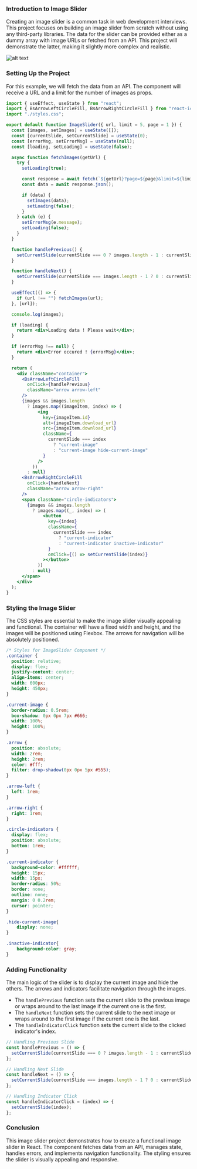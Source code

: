 
### Introduction to Image Slider

Creating an image slider is a common task in web development interviews. This project focuses on building an image slider from scratch without using any third-party libraries. The data for the slider can be provided either as a dummy array with image URLs or fetched from an API. This project will demonstrate the latter, making it slightly more complex and realistic.

![alt text](image.png)


### Setting Up the Project

 For this example, we will fetch the data from an API. The component will receive a URL and a limit for the number of images as props.

```jsx
import { useEffect, useState } from "react";
import { BsArrowLeftCircleFill, BsArrowRightCircleFill } from "react-icons/bs";
import "./styles.css";

export default function ImageSlider({ url, limit = 5, page = 1 }) {
  const [images, setImages] = useState([]);
  const [currentSlide, setCurrentSlide] = useState(0);
  const [errorMsg, setErrorMsg] = useState(null);
  const [loading, setLoading] = useState(false);

  async function fetchImages(getUrl) {
    try {
      setLoading(true);

      const response = await fetch(`${getUrl}?page=${page}&limit=${limit}`);
      const data = await response.json();

      if (data) {
        setImages(data);
        setLoading(false);
      }
    } catch (e) {
      setErrorMsg(e.message);
      setLoading(false);
    }
  }

  function handlePrevious() {
    setCurrentSlide(currentSlide === 0 ? images.length - 1 : currentSlide - 1);
  }

  function handleNext() {
    setCurrentSlide(currentSlide === images.length - 1 ? 0 : currentSlide + 1);
  }

  useEffect(() => {
    if (url !== "") fetchImages(url);
  }, [url]);

  console.log(images);

  if (loading) {
    return <div>Loading data ! Please wait</div>;
  }

  if (errorMsg !== null) {
    return <div>Error occured ! {errorMsg}</div>;
  }

  return (
    <div className="container">
      <BsArrowLeftCircleFill
        onClick={handlePrevious}
        className="arrow arrow-left"
      />
      {images && images.length
        ? images.map((imageItem, index) => (
            <img
              key={imageItem.id}
              alt={imageItem.download_url}
              src={imageItem.download_url}
              className={
                currentSlide === index
                  ? "current-image"
                  : "current-image hide-current-image"
              }
            />
          ))
        : null}
      <BsArrowRightCircleFill
        onClick={handleNext}
        className="arrow arrow-right"
      />
      <span className="circle-indicators">
        {images && images.length
          ? images.map((_, index) => (
              <button
                key={index}
                className={
                  currentSlide === index
                    ? "current-indicator"
                    : "current-indicator inactive-indicator"
                }
                onClick={() => setCurrentSlide(index)}
              ></button>
            ))
          : null}
      </span>
    </div>
  );
}
```

### Styling the Image Slider

The CSS styles are essential to make the image slider visually appealing and functional. The container will have a fixed width and height, and the images will be positioned using Flexbox. The arrows for navigation will be absolutely positioned.

```css
/* Styles for ImageSlider Component */
.container {
  position: relative;
  display: flex;
  justify-content: center;
  align-items: center;
  width: 600px;
  height: 450px;
}

.current-image {
  border-radius: 0.5rem;
  box-shadow: 0px 0px 7px #666;
  width: 100%;
  height: 100%;
}

.arrow {
  position: absolute;
  width: 2rem;
  height: 2rem;
  color: #fff;
  filter: drop-shadow(0px 0px 5px #555);
}

.arrow-left {
  left: 1rem;
}

.arrow-right {
  right: 1rem;
}

.circle-indicators {
  display: flex;
  position: absolute;
  bottom: 1rem;
}

.current-indicator {
  background-color: #ffffff;
  height: 15px;
  width: 15px;
  border-radius: 50%;
  border: none;
  outline: none;
  margin: 0 0.2rem;
  cursor: pointer;
}

.hide-current-image{
    display: none;
}

.inactive-indicator{
    background-color: gray;
}
```

### Adding Functionality

The main logic of the slider is to display the current image and hide the others. The arrows and indicators facilitate navigation through the images.

- The `handlePrevious` function sets the current slide to the previous image or wraps around to the last image if the current one is the first.
- The `handleNext` function sets the current slide to the next image or wraps around to the first image if the current one is the last.
- The `handleIndicatorClick` function sets the current slide to the clicked indicator's index.

```jsx
// Handling Previous Slide
const handlePrevious = () => {
  setCurrentSlide(currentSlide === 0 ? images.length - 1 : currentSlide - 1);
};

// Handling Next Slide
const handleNext = () => {
  setCurrentSlide(currentSlide === images.length - 1 ? 0 : currentSlide + 1);
};

// Handling Indicator Click
const handleIndicatorClick = (index) => {
  setCurrentSlide(index);
};
```

### Conclusion

This image slider project demonstrates how to create a functional image slider in React. The component fetches data from an API, manages state, handles errors, and implements navigation functionality. The styling ensures the slider is visually appealing and responsive. 